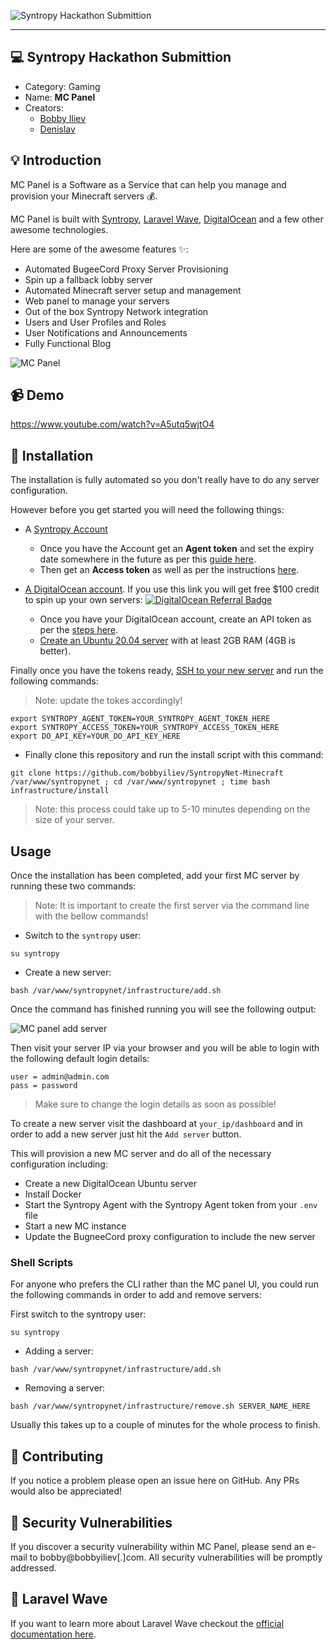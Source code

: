 ![Syntropy Hackathon Submittion](https://imgur.com/trT9KF5.png)

---

## 💻 Syntropy Hackathon Submittion

* Category: Gaming
* Name: **MC Panel**
* Creators:
    * [Bobby Iliev](https://twitter.com/bobbyiliev_)
    * [Denislav](https://twitter.com/asciiden)

## 💡 Introduction

MC Panel is a Software as a Service that can help you manage and provision your Minecraft servers 💰. 

MC Panel is built with [Syntropy](https://syntropystack.com), [Laravel Wave](https://wave.devdojo.com), [DigitalOcean](https://m.do.co/c/2a9bba940f39) and a few other awesome technologies. 

Here are some of the awesome features ✨:

 - Automated BugeeCord Proxy Server Provisioning
 - Spin up a fallback lobby server
 - Automated Minecraft server setup and management
 - Web panel to manage your servers
 - Out of the box Syntropy Network integration
 - Users and User Profiles and Roles
 - User Notifications and Announcements
 - Fully Functional Blog

![MC Panel](https://user-images.githubusercontent.com/21223421/122522736-f56ba180-d01e-11eb-8e65-5d812190be47.png)

## 📹 Demo

https://www.youtube.com/watch?v=A5utq5wjtO4


## 📜 Installation

The installation is fully automated so you don't really have to do any server configuration. 

However before you get started you will need the following things:

* A [Syntropy Account](https://syntropystack.com)
  * Once you have the Account get an **Agent token** and set the expiry date somewhere in the future as per this [guide here](https://docs.syntropystack.com/docs/get-your-agent-token).
  * Then get an **Access token** as well as per the instructions [here](https://docs.syntropystack.com/docs/access-tokens).

* [A DigitalOcean account](https://m.do.co/c/2a9bba940f39). If you use this link you will get free $100 credit to spin up your own servers:
[![DigitalOcean Referral Badge](https://web-platforms.sfo2.digitaloceanspaces.com/WWW/Badge%203.svg)](https://www.digitalocean.com/?refcode=2a9bba940f39&utm_campaign=Referral_Invite&utm_medium=Referral_Program&utm_source=badge)

  * Once you have your DigitalOcean account, create an API token as per the [steps here](https://docs.digitalocean.com/reference/api/create-personal-access-token/).
  * [Create an Ubuntu 20.04 server](https://docs.digitalocean.com/products/droplets/how-to/create/) with at least 2GB RAM (4GB is better).

Finally once you have the tokens ready, [SSH to your new server](https://docs.digitalocean.com/products/droplets/how-to/connect-with-ssh/) and run the following commands:

> Note: update the tokes accordingly!

```
export SYNTROPY_AGENT_TOKEN=YOUR_SYNTROPY_AGENT_TOKEN_HERE
export SYNTROPY_ACCESS_TOKEN=YOUR_SYNTROPY_ACCESS_TOKEN_HERE
export DO_API_KEY=YOUR_DO_API_KEY_HERE
```

* Finally clone this repository and run the install script with this command:

```
git clone https://github.com/bobbyiliev/SyntropyNet-Minecraft /var/www/syntropynet ; cd /var/www/syntropynet ; time bash infrastructure/install
```

> Note: this process could take up to 5-10 minutes depending on the size of your server.

## Usage

Once the installation has been completed, add your first MC server by running these two commands:

> Note: It is important to create the first server via the command line with the bellow commands!

* Switch to the `syntropy` user:

```
su syntropy
```

* Create a new server:

```
bash /var/www/syntropynet/infrastructure/add.sh
```

Once the command has finished running you will see the following output:

![MC panel add server](https://user-images.githubusercontent.com/21223421/122613378-69dd2980-d08d-11eb-9c47-878b18178ae1.png)


Then visit your server IP via your browser and you will be able to login with the following default login details:

```
user = admin@admin.com
pass = password
```

> Make sure to change the login details as soon as possible!

To create a new server visit the dashboard at `your_ip/dashboard` and in order to add a new server just hit the `Add server` button.

This will provision a new MC server and do all of the necessary configuration including:

* Create a new DigitalOcean Ubuntu server
* Install Docker
* Start the Syntropy Agent with the Syntropy Agent token from your `.env` file
* Start a new MC instance
* Update the BugneeCord proxy configuration to include the new server

### Shell Scripts

For anyone who prefers the CLI rather than the MC panel UI, you could run the following commands in order to add and remove servers:

First switch to the syntropy user:

```
su syntropy
```

* Adding a server:

```
bash /var/www/syntropynet/infrastructure/add.sh
```

* Removing a server:

```
bash /var/www/syntropynet/infrastructure/remove.sh SERVER_NAME_HERE
```

Usually this takes up to a couple of minutes for the whole process to finish.

## 🤲 Contributing

If you notice a problem please open an issue here on GitHub. Any PRs would also be appreciated!

## 🔐 Security Vulnerabilities

If you discover a security vulnerability within MC Panel, please send an e-mail to bobby@bobbyiliev[.]com. All security vulnerabilities will be promptly addressed.

## 🌊 Laravel Wave

If you want to learn more about Laravel Wave checkout the [official documentation here](https://wave.devdojo.com/docs).
